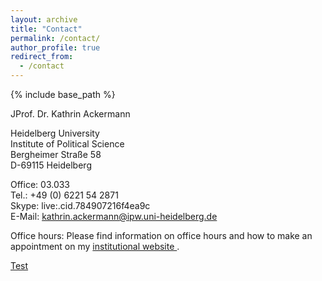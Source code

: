 ```yaml
---
layout: archive
title: "Contact"
permalink: /contact/
author_profile: true
redirect_from:
  - /contact
---
```


{% include base_path %}

JProf. Dr. Kathrin Ackermann

Heidelberg University  
Institute of Political Science  
Bergheimer Straße 58  
D-69115 Heidelberg  

Office: 03.033  
Tel.: +49 (0) 6221 54 2871  
Skype: live:.cid.784907216f4ea9c  
E-Mail: <a href="mailto:kathrin.ackermann@ipw.uni-heidelberg.de" target="_blank" rel="noopener noreferrer">kathrin.ackermann@ipw.uni-heidelberg.de</a>  

Office hours: Please find information on office hours and how to make an appointment on my <a href="https://www.uni-heidelberg.de/politikwissenschaften/personal/ackermann/index.html" target="_blank" rel="noopener noreferrer">institutional website </a>.

[Test](http://kathrinackermann.github.io/files/test.php)
